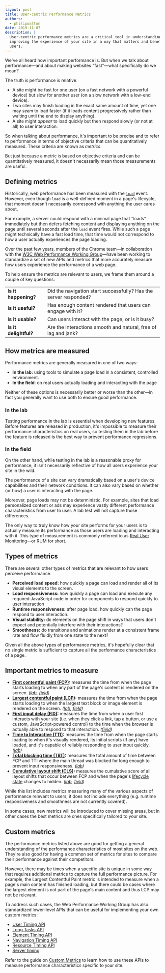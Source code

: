 ```yaml
---
layout: post
title: User-centric Performance Metrics
authors:
  - philipwalton
date: 2019-11-07
description: |
  User-centric performance metrics are a critical tool in understanding and
  improving the experience of your site in a way that matters and benefits real
  users.
---
```


We've all heard how important performance is. But when we talk about
performance&mdash;and about making websites "fast"&mdash;what specifically do we
mean?

The truth is performance is relative:

- A site might be fast for one user (on a fast network with a powerful device)
  but slow for another user (on a slow network with a low-end device).
- Two sites may finish loading in the exact same amount of time, yet one may
  _seem_ to load faster (if it loads content progressively rather than waiting
  until the end to display anything).
- A site might _appear_ to load quickly but then respond slowly (or not at all)
  to user interaction.

So when talking about performance, it's important to be precise and to refer to
performance in terms of objective criteria that can be quantitatively measured.
These criteria are known as _metrics_.

But just because a metric is based on objective criteria and can be
quantitatively measured, it doesn't necessarily mean those measurements are
useful.

## Defining metrics

Historically, web performance has been measured with the
<code>[load](https://developer.mozilla.org/en-US/docs/Web/API/Window/load_event)</code>
event. However, even though <code>load</code> is a well-defined moment in a
page's lifecycle, that moment doesn't necessarily correspond with anything the
user cares about.

For example, a server could respond with a minimal page that "loads" immediately
but then defers fetching content and displaying anything on the page until
several seconds after the `load` event fires. While such a page might
technically have a fast load time, that time would not correspond to how a user
actually experiences the page loading.

Over the past few years, members of the Chrome team&mdash;in collaboration with
the [W3C Web Performance Working Group](https://www.w3.org/webperf/)&mdash;have
been working to standardize a set of new APIs and metrics that more accurately
measure how users experience the performance of a web page.

To help ensure the metrics are relevant to users, we frame them around a couple
of key questions:

<table id="user-centric-metric-questions">
  <tr>
    <td><strong>Is it happening?</strong></td>
    <td>Did the navigation start successfully? Has the server responded?</td>
  </tr>
  <tr>
    <td><strong>Is it useful?</strong></td>
    <td>Has enough content rendered that users can engage with it?</td>
  </tr>
  <tr>
    <td><strong>Is it usable?</strong></td>
    <td>Can users interact with the page, or is it busy?</td>
  </tr>
  <tr>
    <td><strong>Is it delightful?</strong></td>
    <td>Are the interactions smooth and natural, free of lag and jank?</td>
  </tr>
</table>

## How metrics are measured

Performance metrics are generally measured in one of two ways:

- **In the lab:** using tools to simulate a page load in a consistent,
  controlled environment.
- **In the field**: on real users actually loading and interacting with the page

Neither of these options is necessarily better or worse than the other&mdash;in
fact you generally want to use both to ensure good performance.

### In the lab

Testing performance in the lab is essential when developing new features. Before
features are released in production, it's impossible to measure their
performance characteristics on real users, so testing them in the lab before the
feature is released is the best way to prevent performance regressions.

### In the field

On the other hand, while testing in the lab is a reasonable proxy for
performance, it isn't necessarily reflective of how all users experience your
site in the wild.

The performance of a site can vary dramatically based on a user's device
capabilities and their network conditions. It can also vary based on whether (or
how) a user is interacting with the page.

Moreover, page loads may not be deterministic. For example, sites that load
personalized content or ads may experience vastly different performance
characteristics from user to user. A lab test will not capture those
differences.

The only way to truly know how your site performs for your users is to actually
measure its performance as those users are loading and interacting with it. This
type of measurement is commonly referred to as [Real User
Monitoring](https://en.wikipedia.org/wiki/Real_user_monitoring)&mdash;or RUM for
short.

## Types of metrics

There are several other types of metrics that are relevant to how users perceive
performance.

- **Perceived load speed:** how quickly a page can load and render all of its
  visual elements to the screen.
- **Load responsiveness:** how quickly a page can load and execute any required
  JavaScript code in order for components to respond quickly to user interaction
- **Runtime responsiveness:** after page load, how quickly can the page respond
  to user interaction.
- **Visual stability:** do elements on the page shift in ways that users don't
  expect and potentially interfere with their interactions?
- **Smoothness:** do transitions and animations render at a consistent frame
  rate and flow fluidly from one state to the next?

Given all the above types of performance metrics, it's hopefully clear that no
single metric is sufficient to capture all the performance characteristics of a
page.

## Important metrics to measure

- **[First contentful paint
  (FCP)](/first-contentful-paint/):**
  measures the time from when the page starts loading to when any part of the
  page's content is rendered on the screen. _([lab](#in-the-lab), [field](#in-the-field))_
- **[Largest contentful paint
  (LCP)](/largest-contentful-paint/):** measures the time from
  when the page starts loading to when the largest text block or image element
  is rendered on the screen. _([lab](#in-the-lab), [field](#in-the-field))_
- **[First input delay
  (FID)](https://developers.google.com/web/updates/2018/05/first-input-delay):**
  measures the time from when a user first interacts with your site (i.e. when
  they click a link, tap a button, or use a custom, JavaScript-powered control)
  to the time when the browser is actually able to respond to that interaction.
  _([field](#in-the-field))_
- **[Time to Interactive
  (TTI)](/interactive/):**
  measures the time from when the page starts loading to when it's visually
  rendered, its initial scripts (if any) have loaded, and it's capable of
  reliably responding to user input quickly. _([lab](#in-the-lab))_
- **[Total blocking time
  (TBT)](/lighthouse-total-blocking-time/):**
  measures the total amount of time between FCP and TTI where the main thread
  was blocked for long enough to prevent input responsiveness. _([lab](#in-the-lab))_
- **[Cumulative layout shift
  (CLS)](/layout-instability-api/):**
  measures the cumulative score of all layout shifts that occur between FCP and
  when the page's [lifecycle
  state](https://developers.google.com/web/updates/2018/07/page-lifecycle-api)
  changes to hidden. _([lab](#in-the-lab), [field](#in-the-field))_

While this list includes metrics measuring many of the various aspects of
performance relevant to users, it does not include everything (e.g. runtime
responsiveness and smoothness are not currently covered).

In some cases, new metrics will be introduced to cover missing areas, but in
other cases the best metrics are ones specifically tailored to your site.

## Custom metrics

The performance metrics listed above are good for getting a general
understanding of the performance characteristics of most sites on the web.
They're also good for having a common set of metrics for sites to compare their
performance against their competitors.

However, there may be times when a specific site is unique in some way that
requires additional metrics to capture the full performance picture. For
example, the Largest Contentful Paint metric is intended to measure when a
page's main content has finished loading, but there could be cases where the
largest element is not part of the page's main content and thus LCP may not be
relevant.

To address such cases, the Web Performance Working Group has also standardized
lower-level APIs that can be useful for implementing your own custom metrics:

- [User Timing API](https://w3c.github.io/user-timing/)
- [Long Tasks API](https://w3c.github.io/longtasks/)
- [Element Timing API](https://wicg.github.io/element-timing/)
- [Navigation Timing API](https://w3c.github.io/navigation-timing/)
- [Resource Timing API](https://w3c.github.io/resource-timing/)
- [Server timing](https://w3c.github.io/server-timing/)

Refer to the guide on [Custom Metrics](/custom-metrics/) to learn how to use
these APIs to measure performance characteristics specific to your site.
